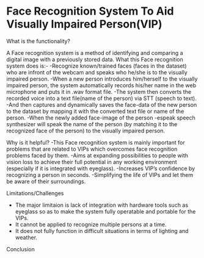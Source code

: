 # Face Recognition System To Aid Visually Impaired Person(VIP) 

What is the functionality?

A Face recognition system is a method of identifying and comparing a digital image with a previously stored data. What this Face recognition system does is:-
-Recognize known/trained faces (faces in the dataset) who are infront of the webcam and speaks who he/she is to the visually impaired person.
-When a new person introduces him/herself to the visually impaired person, the system automatically records his/her name in the web microphone and puts it in .wav format file.
-The system then converts the recorded voice into a text file(name of the person) via STT (speech to text).
-And then captures and dynamically saves the face-data of the new person to the dataset by mapping it with the converted text file or name of the person.
-When the newly added face-image of the person
-espeak speech synthesizer will speak the name of the person (by matching it to the recognized face of the person) to the visually impaired person.

Why is it helpful?
-This Face recognition system is mainly important for problems that are related to VIPs which overcomes face recognition problems faced by them.
-Aims at expanding possibilities to people with vision loss to achieve their full potential in any working environment (especially if it is integrated with eyeglass).
-Increases VIP’s confidence by recognizing a person in seconds.
-Simplifying the life of VIPs and let them be aware of their surroundings.

Limitations/Challenges
- The major limitaion is lack of integration with hardware tools such as eyeglass so as to make the system fully operatable and portable for the VIPs.
- It cannot be applied to recognize multiple persons at a time.
- It does not fully function in difficult situations in terms of lighting and weather.

Conclusion



